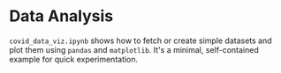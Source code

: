 # Data Analysis

`covid_data_viz.ipynb` shows how to fetch or create simple datasets and plot
them using `pandas` and `matplotlib`. It's a minimal, self-contained example
for quick experimentation.
